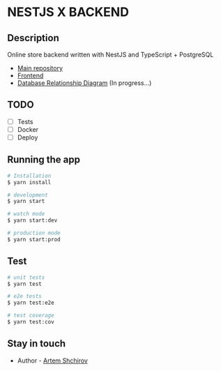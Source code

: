 # NESTJS X BACKEND

## Description

Online store backend written with NestJS and TypeScript + PostgreSQL

* [Main repository](https://github.com/artemshchirov/react-store-nest)
* [Frontend](https://github.com/artemshchirov/react-store-nest/tree/main/client)
* [Database Relationship Diagram](https://viewer.diagrams.net/index.html?highlight=0000ff&edit=_blank&layers=1&nav=1&title=123123.drawio#R7Vxdb%2BI4FP01PA7C%2BSD0cUq73UrtbNXO7ny8VC5xwWoSI8ctML9%2BHWITkpvSlBASJEuViq8dE%2FtcO%2Bfc69Czx%2BHyiuP57Jb5JOhZA3%2FZsy96loUQ8uS%2FxLJKLUNvkBqmnPqqUWZ4oH%2BIMupmr9Qnca6hYCwQdJ43TlgUkYnI2TDnbJFv9syC%2FLfO8ZQAw8MEB9D6g%2FpillpHlpfZ%2FyZ0OtPfjIZnaU2IdWM1kniGfbbYMtmXPXvMGRPpp3A5JkEyeXpe0uv%2Beqd2c2OcRKLKBb%2F%2F%2FfHfl%2BsYf%2Fs6XVz8dsdTTu6%2FqF7ecPCqBvwaE65uWKz0LMQLGgY4kqXzZxaJB1UzkOXJjAb%2BDV6x1%2BQuYoEnL7p0PmOc%2FpHtcSCrkDTIai4UyNYw1%2BIhuVL1yUks29zpoaGC6RYvcw1vcCz03bAgwPOYPq3vL7kwxHxKo3MmBAtVIxzQaSQ%2FT2RfcrBqTOldIUeW4dTqeSJckOWWSU31FWEhEXwlm%2BjakYJd%2BT1yVHmReREaKtts24OcofJe5bnTTd8ZuPKDwvcTWFsAa9m8iLQcnlgDxdkLGbOAyfm5iFgKPQ2Cgime4wmNpjfkObl9J7PcqxElJian7TlY%2B%2F6M%2Bj6JEuSYwAI%2Fbdxozmgk1iN2z%2BWfnJjxoO%2F2XHlPY1lGWVn%2BJc25GLNI3iama4yI9IEFSfwgh6ZViubOpfAxxApSa1gNUXvQEKA2AJSEmAYG0%2F0xddvG1AWYznEcLxg3S7UGrKO2YXUArJzJCbUGD9%2Fvr79dGWz3x1ZSrpbBHQJwn3D8QoShUbVplIOc%2FWjUqCkW5RkWtWv5Disj3BUWNQKAJhLo0aBaB9XWeRSCyhbgSXwp9VVRjp%2BK1T0JsKAsusxqwJTNRKj3YRL5X5MYgyxe3oc48v9JgU%2B257IKsqTip75Wfv6VANxH3kiVL%2FSGvC6stgp3hFM5Mck2m9oiOUk%2FtwtpX64uZl2tS7qvd7fkmL3yCdkxoUpsyKFNyS5XUftjMrc7HWXbMwZlOlgb%2BRqTt3w8psxf1HfcJasle4LYbl6IO6jgcunI1VXb8ZNCR06hI7vYUTo1oKO1%2B24GXsOjoX73yRuVoBmaUZdmjPaN1lh2UzwDQXVvHklly%2BF0mAaCKjDCIVy%2FBtRTIholERtetisbVE8oXoOgpueShURTA2sNWNsP1aAS%2BR4aUGuB6rQOKpTwYjUn14Yu1cLVax3XM4DrE5di2gBbjwcP2gZWH4koLFiAqhGylbFVtUO7EO1oPV5uwUCc0bFla%2BF0dKwOpRodezhQW9exFgxOrB%2B2ZlOuH10cdm5ThkELsymXLYYT2pRhxMJsyjVBbX9ThsoWAHrYLKZE%2FTu7xdGql6UrVVpRJyx7O5OVR09M6mfth5lJ1LXUpFfIOjlFP6qamiymr%2BxiRw2nJi0o1IGbHt8B%2B453tu2EqI8Q%2BsAN16Visr2GbzpVffPM%2BGYzvqm%2F7qgHQVaa3wJr%2BREQt2t7qn7V5iO%2F1UTS%2BO3B%2FRbGTdLjHo80embAhY0qq0zuNu%2BmFWJlHXhFx4aRFaPLyhbF6egyG57j0evYIFsH2dbFmQ0jZpI6BEZy10G19ZMfNoyj%2BCSecDpP%2BKDBtga27R%2F%2FsGHcs2ExUCZnu839UVXNqp9sneH%2Bsp8CZ7f2JP8IFXqyij01zf7hOaX0nbJHc%2Bb7UKlya1%2F6jxqj%2FzDca0hi2ao4IfoPQ6OG%2Fh8C2dbpv94u4BZtkK2FbOsSwDn6u4OnxxK9qiRx1DGS6BaifiCuW5UjFo%2FaAX9smCI6MFbYsJd%2B5g3X%2FmCQd%2BDBGdrtwiVvue7vnnbX8mmjotvt%2BxpqMS9hHfk1VAfGM995M8ZIkspPPlVruflfu7C9qpKksYyEA4Ocht6ULYfTkSQODIKZX7yoj2v7gqQscm2kZn1k2xckMBoon7km0VQH1PaTEU5XDnda26frUB%2FZ9qeZ%2Btapu43m%2FLVdd3ABWjVL4XQtS%2BGiPIF39k1SDAsdgWxH00qg6VOf%2BwRAUO9IARC9fXzsgE7HHNDzDiRFixGQwzmgLGY%2FjJ02z35e3L78Hw%3D%3D) (In progress...)

## TODO

* [ ] Tests
* [ ] Docker
* [ ] Deploy

## Running the app

```bash
# Installation
$ yarn install

# development
$ yarn start

# watch mode
$ yarn start:dev

# production mode
$ yarn start:prod
```

## Test

```bash
# unit tests
$ yarn test

# e2e tests
$ yarn test:e2e

# test coverage
$ yarn test:cov
```

## Stay in touch

* Author - [Artem Shchirov](https://artemshchirov.github.io/portfolio/)
